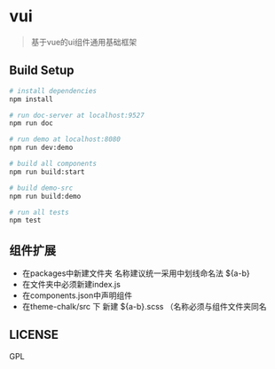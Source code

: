 # vui

> 基于vue的ui组件通用基础框架

## Build Setup

``` bash
# install dependencies
npm install

# run doc-server at localhost:9527
npm run doc

# run demo at localhost:8080
npm run dev:demo

# build all components
npm run build:start 

# build demo-src 
npm run build:demo 

# run all tests
npm test
```


## 组件扩展

* 在packages中新建文件夹 名称建议统一采用中划线命名法 ${a-b}
* 在文件夹中必须新建index.js
* 在components.json中声明组件
* 在theme-chalk/src 下 新建 ${a-b}.scss （名称必须与组件文件夹同名


## LICENSE
GPL


